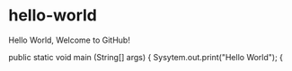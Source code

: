 # hello-world
Hello World, Welcome to GitHub!

public static void main (String[] args)
{
  Sysytem.out.print("Hello World");
{
